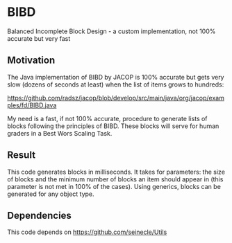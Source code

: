 # BIBD
Balanced Incomplete Block Design - a custom implementation, not 100% accurate but very fast

## Motivation
The Java implementation of BIBD by JACOP is 100% accurate but gets very slow (dozens of seconds at least) when the list of items grows to hundreds:

https://github.com/radsz/jacop/blob/develop/src/main/java/org/jacop/examples/fd/BIBD.java

My need is a fast, if not 100% accurate, procedure to generate lists of blocks following the principles of BIBD. These blocks will serve for human graders in a Best Wors Scaling Task.

## Result
This code generates blocks in milliseconds. It takes for parameters: the size of blocks and the minimum number of blocks an item should appear in (this parameter is not met in 100% of the cases). Using generics, blocks can be generated for any object type.

## Dependencies
This code depends on https://github.com/seinecle/Utils
